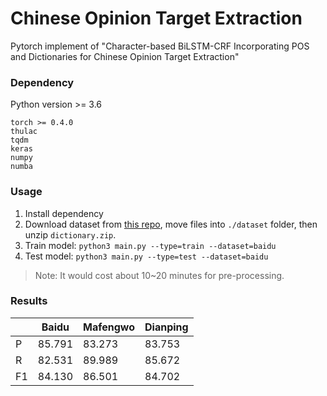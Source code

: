# Chinese Opinion Target Extraction
Pytorch implement of "Character-based BiLSTM-CRF Incorporating POS and Dictionaries for Chinese Opinion Target Extraction"

### Dependency

Python version >= 3.6

```
torch >= 0.4.0
thulac
tqdm
keras
numpy
numba
```

### Usage

1. Install dependency
2. Download dataset from [this repo](https://github.com/lsvih/chinese-customer-review), move files into `./dataset` folder, then unzip `dictionary.zip`.
3. Train model: `python3 main.py --type=train --dataset=baidu`
4. Test model: `python3 main.py --type=test --dataset=baidu`

> Note: It would cost about 10~20 minutes for pre-processing.

### Results

|   | Baidu | Mafengwo | Dianping |
| --- | --- | --- | --- |
| P | 85.791 | 83.273 | 83.753 |
| R | 82.531 | 89.989 | 85.672 |
| F1 | 84.130 | 86.501 | 84.702 |
